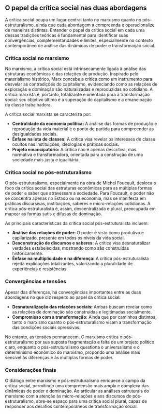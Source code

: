 
## O papel da crítica social nas duas abordagens

A crítica social ocupa um lugar central tanto no marxismo quanto no pós-estruturalismo, ainda que cada abordagem a compreenda e operacionalize de maneiras distintas. Entender o papel da crítica social em cada uma dessas tradições teóricas é fundamental para identificar suas convergências, complementaridades e limites, especialmente no contexto contemporâneo de análise das dinâmicas de poder e transformação social.

### Crítica social no marxismo

No marxismo, a crítica social está intrinsecamente ligada à análise das estruturas econômicas e das relações de produção. Inspirado pelo materialismo histórico, Marx concebe a crítica como um instrumento para desvelar as contradições do capitalismo, evidenciando como as relações de exploração e dominação são naturalizadas e reproduzidas no cotidiano. A crítica marxista é, portanto, totalizante e orientada para a transformação social: seu objetivo último é a superação do capitalismo e a emancipação da classe trabalhadora.

A crítica social marxista se caracteriza por:

- **Centralidade da economia política:** A análise das formas de produção e reprodução da vida material é o ponto de partida para compreender as desigualdades sociais.
- **Ênfase na luta de classes:** A crítica visa revelar os interesses de classe ocultos nas instituições, ideologias e práticas sociais.
- **Projeto emancipatório:** A crítica não é apenas descritiva, mas normativa e transformadora, orientada para a construção de uma sociedade mais justa e igualitária.

### Crítica social no pós-estruturalismo

O pós-estruturalismo, especialmente na obra de Michel Foucault, desloca o foco da crítica social das estruturas econômicas para as múltiplas formas de poder e saber que atravessam a sociedade. Para Foucault, o poder não se concentra apenas no Estado ou na economia, mas se manifesta em práticas discursivas, instituições, saberes e micro-relações cotidianas. A crítica pós-estruturalista é, assim, descentralizada e plural, preocupada em mapear as formas sutis e difusas de dominação.

As principais características da crítica social pós-estruturalista incluem:

- **Análise das relações de poder:** O poder é visto como produtivo e capilarizado, presente em todos os níveis da vida social.
- **Desconstrução de discursos e saberes:** A crítica visa desnaturalizar verdades estabelecidas, mostrando como são construídas historicamente.
- **Ênfase na multiplicidade e na diferença:** A crítica pós-estruturalista rejeita explicações totalizantes, valorizando a pluralidade de experiências e resistências.

### Convergências e tensões

Apesar das diferenças, há convergências importantes entre as duas abordagens no que diz respeito ao papel da crítica social:

- **Desnaturalização das relações sociais:** Ambas buscam revelar como as relações de dominação são construídas e legitimadas socialmente.
- **Compromisso com a transformação:** Ainda que por caminhos distintos, tanto o marxismo quanto o pós-estruturalismo visam a transformação das condições sociais opressivas.

No entanto, as tensões permanecem. O marxismo critica o pós-estruturalismo por sua suposta fragmentação e falta de um projeto político claro, enquanto o pós-estruturalismo questiona o universalismo e o determinismo econômico do marxismo, propondo uma análise mais sensível às diferenças e às múltiplas formas de poder.

### Considerações finais

O diálogo entre marxismo e pós-estruturalismo enriquece o campo da crítica social, permitindo uma compreensão mais ampla e complexa das dinâmicas de poder e dominação. Ao articular as análises estruturais do marxismo com a atenção às micro-relações e aos discursos do pós-estruturalismo, abre-se espaço para uma crítica social plural, capaz de responder aos desafios contemporâneos de transformação social.
```
